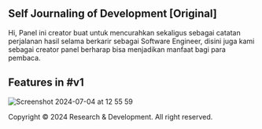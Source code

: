 ## Self Journaling of Development [Original]
Hi, Panel ini creator buat untuk mencurahkan sekaligus sebagai catatan perjalanan hasil selama berkarir sebagai Software Engineer, disini juga kami sebagai creator panel berharap bisa menjadikan manfaat bagi para pembaca.

## Features in #v1

![Screenshot 2024-07-04 at 12 55 59](https://github.com/opensource-direct/self-journaling/assets/98740335/eb0fbac2-08bc-4e07-817a-9d806f5cea01)

Copyright © 2024 Research & Development. All right reserved.

